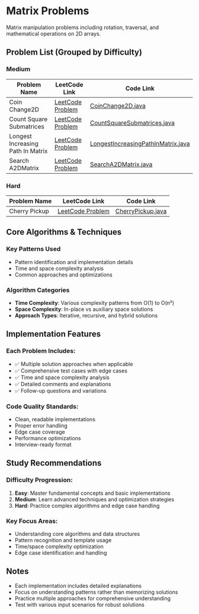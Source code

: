 # Matrix Problems

Matrix manipulation problems including rotation, traversal, and mathematical operations on 2D arrays.

## Problem List (Grouped by Difficulty)

### Medium
| Problem Name | LeetCode Link | Code Link |
|--------------|--------------|-----------|
| Coin Change2D | [LeetCode Problem](https://leetcode.com/problems/coin-change2d/) | [CoinChange2D.java](./medium/CoinChange2D.java) |
| Count Square Submatrices | [LeetCode Problem](https://leetcode.com/problems/count-square-submatrices/) | [CountSquareSubmatrices.java](./medium/CountSquareSubmatrices.java) |
| Longest Increasing Path In Matrix | [LeetCode Problem](https://leetcode.com/problems/longest-increasing-path-in-matrix/) | [LongestIncreasingPathInMatrix.java](./medium/LongestIncreasingPathInMatrix.java) |
| Search A2DMatrix | [LeetCode Problem](https://leetcode.com/problems/search-a2dmatrix/) | [SearchA2DMatrix.java](./medium/SearchA2DMatrix.java) |

### Hard
| Problem Name | LeetCode Link | Code Link |
|--------------|--------------|-----------|
| Cherry Pickup | [LeetCode Problem](https://leetcode.com/problems/cherry-pickup/) | [CherryPickup.java](./hard/CherryPickup.java) |

## Core Algorithms & Techniques

### Key Patterns Used
- Pattern identification and implementation details
- Time and space complexity analysis
- Common approaches and optimizations

### Algorithm Categories
- **Time Complexity**: Various complexity patterns from O(1) to O(n²)
- **Space Complexity**: In-place vs auxiliary space solutions
- **Approach Types**: Iterative, recursive, and hybrid solutions

## Implementation Features

### Each Problem Includes:
- ✅ Multiple solution approaches when applicable
- ✅ Comprehensive test cases with edge cases
- ✅ Time and space complexity analysis
- ✅ Detailed comments and explanations
- ✅ Follow-up questions and variations

### Code Quality Standards:
- Clean, readable implementations
- Proper error handling
- Edge case coverage
- Performance optimizations
- Interview-ready format

## Study Recommendations

### Difficulty Progression:
1. **Easy**: Master fundamental concepts and basic implementations
2. **Medium**: Learn advanced techniques and optimization strategies  
3. **Hard**: Practice complex algorithms and edge case handling

### Key Focus Areas:
- Understanding core algorithms and data structures
- Pattern recognition and template usage
- Time/space complexity optimization
- Edge case identification and handling

## Notes
- Each implementation includes detailed explanations
- Focus on understanding patterns rather than memorizing solutions
- Practice multiple approaches for comprehensive understanding
- Test with various input scenarios for robust solutions
